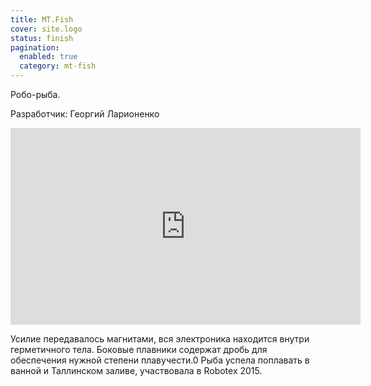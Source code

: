 ```yaml
---
title: MT.Fish
cover: site.logo
status: finish
pagination:
  enabled: true
  category: mt-fish
---
```


Робо-рыба.

Разработчик: Георгий Ларионенко

<iframe width="560" height="315" src="https://www.youtube-nocookie.com/embed/fYqbsCFRuS0" frameborder="0" allow="accelerometer; autoplay; clipboard-write; encrypted-media; gyroscope; picture-in-picture" allowfullscreen></iframe>

Усилие передавалось магнитами, вся электроника находится внутри герметичного тела. Боковые плавники содержат дробь для обеспечения нужной степени плавучести.0
Рыба успела поплавать в ванной и Таллинском заливе, участвовала в Robotex 2015.
